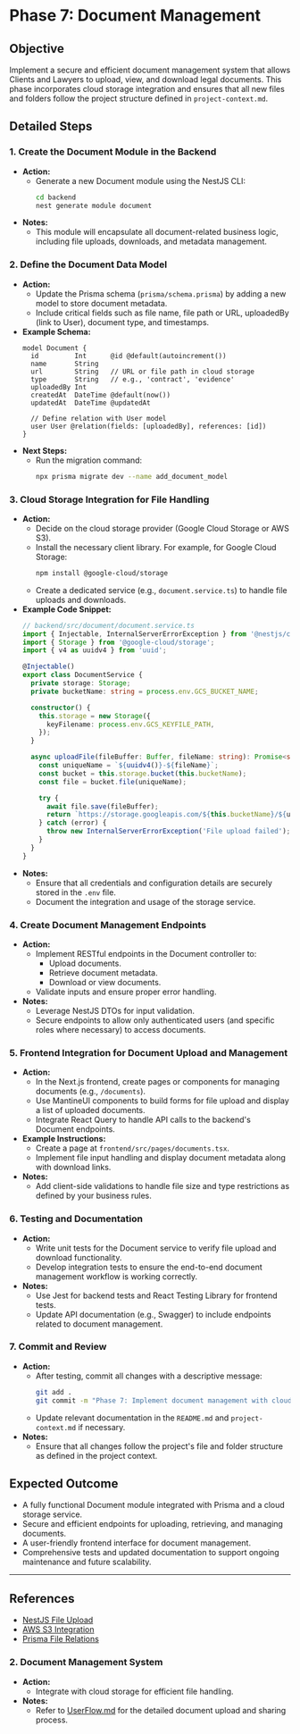# Phase 7: Document Management

## Objective
Implement a secure and efficient document management system that allows Clients and Lawyers to upload, view, and download legal documents. This phase incorporates cloud storage integration and ensures that all new files and folders follow the project structure defined in `project-context.md`.

## Detailed Steps

### 1. Create the Document Module in the Backend
- **Action:**
  - Generate a new Document module using the NestJS CLI:
    ```bash
    cd backend
    nest generate module document
    ```
- **Notes:**
  - This module will encapsulate all document-related business logic, including file uploads, downloads, and metadata management.

### 2. Define the Document Data Model
- **Action:**
  - Update the Prisma schema (`prisma/schema.prisma`) by adding a new model to store document metadata.
  - Include critical fields such as file name, file path or URL, uploadedBy (link to User), document type, and timestamps.
- **Example Schema:**
  ```prisma
  model Document {
    id         Int      @id @default(autoincrement())
    name       String
    url        String   // URL or file path in cloud storage
    type       String   // e.g., 'contract', 'evidence'
    uploadedBy Int
    createdAt  DateTime @default(now())
    updatedAt  DateTime @updatedAt

    // Define relation with User model
    user User @relation(fields: [uploadedBy], references: [id])
  }
  ```
- **Next Steps:**
  - Run the migration command:
    ```bash
    npx prisma migrate dev --name add_document_model
    ```

### 3. Cloud Storage Integration for File Handling
- **Action:**
  - Decide on the cloud storage provider (Google Cloud Storage or AWS S3).
  - Install the necessary client library. For example, for Google Cloud Storage:
    ```bash
    npm install @google-cloud/storage
    ```
  - Create a dedicated service (e.g., `document.service.ts`) to handle file uploads and downloads.
- **Example Code Snippet:**
  ```typescript
  // backend/src/document/document.service.ts
  import { Injectable, InternalServerErrorException } from '@nestjs/common';
  import { Storage } from '@google-cloud/storage';
  import { v4 as uuidv4 } from 'uuid';

  @Injectable()
  export class DocumentService {
    private storage: Storage;
    private bucketName: string = process.env.GCS_BUCKET_NAME;

    constructor() {
      this.storage = new Storage({
        keyFilename: process.env.GCS_KEYFILE_PATH,
      });
    }

    async uploadFile(fileBuffer: Buffer, fileName: string): Promise<string> {
      const uniqueName = `${uuidv4()}-${fileName}`;
      const bucket = this.storage.bucket(this.bucketName);
      const file = bucket.file(uniqueName);

      try {
        await file.save(fileBuffer);
        return `https://storage.googleapis.com/${this.bucketName}/${uniqueName}`;
      } catch (error) {
        throw new InternalServerErrorException('File upload failed');
      }
    }
  }
  ```
- **Notes:**
  - Ensure that all credentials and configuration details are securely stored in the `.env` file.
  - Document the integration and usage of the storage service.

### 4. Create Document Management Endpoints
- **Action:**
  - Implement RESTful endpoints in the Document controller to:
    - Upload documents.
    - Retrieve document metadata.
    - Download or view documents.
  - Validate inputs and ensure proper error handling.
- **Notes:**
  - Leverage NestJS DTOs for input validation.
  - Secure endpoints to allow only authenticated users (and specific roles where necessary) to access documents.

### 5. Frontend Integration for Document Upload and Management
- **Action:**
  - In the Next.js frontend, create pages or components for managing documents (e.g., `/documents`).
  - Use MantineUI components to build forms for file upload and display a list of uploaded documents.
  - Integrate React Query to handle API calls to the backend's Document endpoints.
- **Example Instructions:**
  - Create a page at `frontend/src/pages/documents.tsx`.
  - Implement file input handling and display document metadata along with download links.
- **Notes:**
  - Add client-side validations to handle file size and type restrictions as defined by your business rules.

### 6. Testing and Documentation
- **Action:**
  - Write unit tests for the Document service to verify file upload and download functionality.
  - Develop integration tests to ensure the end-to-end document management workflow is working correctly.
- **Notes:**
  - Use Jest for backend tests and React Testing Library for frontend tests.
  - Update API documentation (e.g., Swagger) to include endpoints related to document management.

### 7. Commit and Review
- **Action:**
  - After testing, commit all changes with a descriptive message:
    ```bash
    git add .
    git commit -m "Phase 7: Implement document management with cloud storage integration"
    ```
  - Update relevant documentation in the `README.md` and `project-context.md` if necessary.
- **Notes:**
  - Ensure that all changes follow the project's file and folder structure as defined in the project context.

## Expected Outcome
- A fully functional Document module integrated with Prisma and a cloud storage service.
- Secure and efficient endpoints for uploading, retrieving, and managing documents.
- A user-friendly frontend interface for document management.
- Comprehensive tests and updated documentation to support ongoing maintenance and future scalability.

---

## References
- [NestJS File Upload](https://docs.nestjs.com/techniques/file-upload)
- [AWS S3 Integration](https://docs.aws.amazon.com/sdk-for-javascript/v2/developer-guide/s3-example-photo-album.html)
- [Prisma File Relations](https://www.prisma.io/docs/concepts/components/prisma-schema/relations)

### 2. Document Management System
- **Action:**
  - Integrate with cloud storage for efficient file handling.
- **Notes:**
  - Refer to [UserFlow.md](./UserFlow.md) for the detailed document upload and sharing process. 